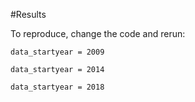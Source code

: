 #Results

To reproduce, change the code and rerun:

```splus
data_startyear = 2009
```

```splus
data_startyear = 2014
```

```splus
data_startyear = 2018
```
